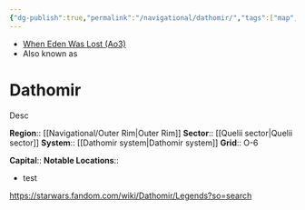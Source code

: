 ```yaml
---
{"dg-publish":true,"permalink":"/navigational/dathomir/","tags":["map","outerrim","quelii","planet","unfinished"]}
---
```


- [When Eden Was Lost (Ao3)](https://archiveofourown.org/works/19334440/chapters/45992584)
- Also known as 
# Dathomir
Desc

**Region**::  [[Navigational/Outer Rim\|Outer Rim]]
**Sector**::  [[Quelii sector\|Quelii sector]]
**System**::  [[Dathomir system\|Dathomir system]]
**Grid**::  O-6

**Capital**::
**Notable Locations**::
- test

https://starwars.fandom.com/wiki/Dathomir/Legends?so=search
